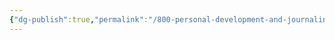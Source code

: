 ```yaml
---
{"dg-publish":true,"permalink":"/800-personal-development-and-journaling/810-hermit-gaming/games-in-play/esteomund-worldbuilding/half-elf/"}
---
```


